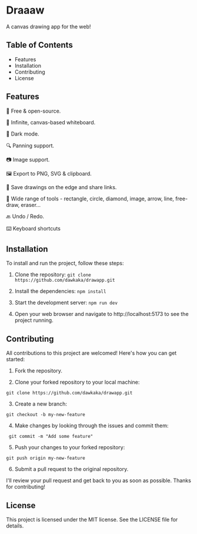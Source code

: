 # Draaaw

A canvas drawing app for the web!

## Table of Contents

- Features
- Installation
- Contributing
- License

## Features

💯 Free & open-source.

🎨 Infinite, canvas-based whiteboard.

🌙 Dark mode.

🔍 Panning support.

📷 Image support.

🖼️ Export to PNG, SVG & clipboard.

💾 Save drawings on the edge and share links.

🔨 Wide range of tools - rectangle, circle, diamond, image, arrow, line, free-draw, eraser...

🔙 Undo / Redo.

⌨️ Keyboard shortcuts

## Installation

To install and run the project, follow these steps:

1. Clone the repository:
   `git clone https://github.com/dawkaka/drawapp.git`

2. Install the dependencies:
   `npm install`

3. Start the development server:
   `npm run dev`

4. Open your web browser and navigate to http://localhost:5173 to see the project running.

## Contributing

All contributions to this project are welcomed! Here's how you can get started:

1. Fork the repository.

2. Clone your forked repository to your local machine:

`git clone https://github.com/dawkaka/drawapp.git`

3. Create a new branch:

`git checkout -b my-new-feature`

4. Make changes by looking through the issues and commit them:

```git add .
 git commit -m "Add some feature"
```

5.  Push your changes to your forked repository:

`git push origin my-new-feature`

6. Submit a pull request to the original repository.

I'll review your pull request and get back to you as soon as possible. Thanks for contributing!

## License

This project is licensed under the MIT license. See the LICENSE file for details.
